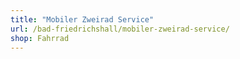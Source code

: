 ```yaml
---
title: "Mobiler Zweirad Service"
url: /bad-friedrichshall/mobiler-zweirad-service/
shop: Fahrrad
---
```

